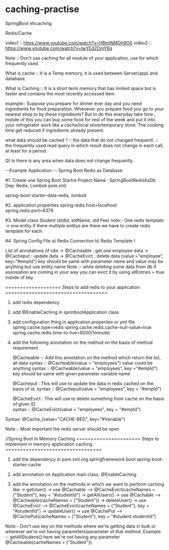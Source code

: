# caching-practise
SpringBoot ehcaching

Redis/Cache

video1 :: https://www.youtube.com/watch?v=HBmlNMGh9O0
video2 :: https://www.youtube.com/watch?v=IwYEdZOmY6g

Note :: Don't use caching for all module of your application, use for which frequently used


What is cache :: It is a Temp memory, it is used between Server(app) and database. 

What is Caching :: It is a short term memory that has limited space but is faster and contains the most recently accessed item. 

example:: Suppose you prepare for dinner ever day and you need ingredients for food preparation. Whenever you prepare food you go to your nearest shop to by these ingredients? But to do this everyday take time , instide of this you can buy some food for rest of the week and put it into your refrigerator work like a cache/local store/temporary store. The cooking time get reduced if ingredients already present.

what data should be cached ?
:: the data that do not changed frequentl. 
:: the frequently used read query in which result does not change in each call, at least for a period.

 
Q) Is there is any area when data  does not change frequently.  

--Example Application -- 
Spring Boot Redis as Database

#1. Create one Spring Boot Startre Project 
Name : SpringBootRedisAsDb
Dep: Redis, Lombok
pom.xml

spring-boot-starter-data-redis, lombok

#2. application.properties 
spring.redis.host=localhost 
spring.redis.port=6379

#3. Model class
Student (stdId, stdName, std Fee)
note:- One redis template -> one entity if there multiple entitys are there we have to create redis template for each.

#4. Spring Config File 
a) Redis Connection
b) Redis Template
I

List of annotations of rdis
-> @Cacheable  : get one employee data
-> @Cacheput   : update data
-> @CacheEvict : delete data (value ="employee", key="#empId") key should be same with parameter name and value may be anything but use entity name 
Note :- while deleting some data from db if assosiation are coming in your way you can evict it by using allEntries = true instide of key


=================== Steps to add redis to your application  ===================================
1) add redis dependency
2) add @EnableCaching in sprinbootApplication class
3) add configuration thing in application.properties or yml file
   spring.cache.type=redis
   spring.cache.redis.cache-null-value=true
   spring.cache.redis.time-to-live=6000(1minute)

4) add the following annotation on the method on the basis of method requirement
   
   @Cacheable :- Add this annotation on the method which return the list<objet>, all data
      syntax :: @Cacheable(value = "employees") value could be anything 
      syntax :: @Cacheable(value = "employees", key ="#empId") key should be same with given parameter variable name

   @Cacheput : This will use to update the data in redis cached on the basis of id.
      syntax :: @Cacheput(value = "employees", key = "#empId")

   @CacheEvict : This will use to delete something from cache on the basis of given ID.  
      syntax :: @CacheEvict(value = "employees", key = "#empId")

Syntax:
@Cache_(value="CACHE-REG", key="#Variable")

Note :: Most important the redis server should be open




//Spring Boot In Memory Caching
====================== Steps to implement in memory application caching =================================
1) add the dependency in pom.xml
   <dependency>
         <groupId>org.springframework.boot</groupId>
         <artifactId>spring-boot-starter-cache</artifactId>
      </dependency>
2) add annotation on Application main class.
   @EnableCaching

3) add the annotation on the methods in which we want to perform caching like
  -> getUser() -> use @Cachable       --> @CacheEvict(cacheNames = {"Student"}, key = "#studentId")
  -> getAllUsers() -> use @Cachable   --> @Cacheable(cacheNames = {"Student"})
  -> deleteUser() -> use @CacheEvict  --> @CacheEvict(cacheNames = {"Student"}, key = "#studentId")
  -> updateUser()  -> use @CachePut   --> @CachePut(cacheNames = {"Student"}, key = "#student.studentId")


Note:- Don't use key on the methods where we're getting data in bulk or wherever we're not having parameters/parameter of that method.
      Example :- getAllStudens() here we're not having any parameter
       @Cacheable(cacheNames = {"Student"})
